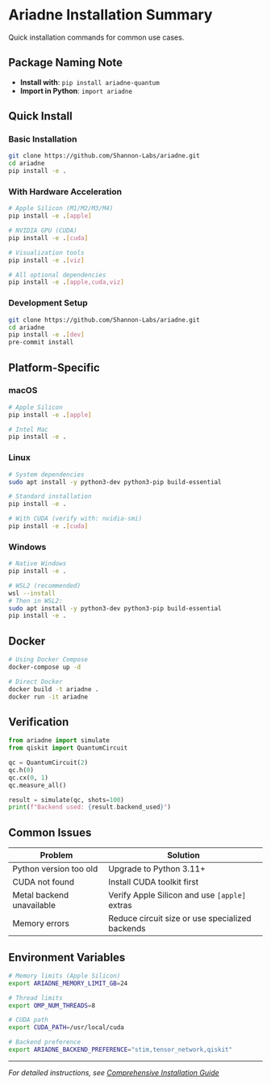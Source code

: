 # Ariadne Installation Summary

Quick installation commands for common use cases.

## Package Naming Note
- **Install with**: `pip install ariadne-quantum`
- **Import in Python**: `import ariadne`

## Quick Install

### Basic Installation
```bash
git clone https://github.com/Shannon-Labs/ariadne.git
cd ariadne
pip install -e .
```

### With Hardware Acceleration
```bash
# Apple Silicon (M1/M2/M3/M4)
pip install -e .[apple]

# NVIDIA GPU (CUDA)
pip install -e .[cuda]

# Visualization tools
pip install -e .[viz]

# All optional dependencies
pip install -e .[apple,cuda,viz]
```

### Development Setup
```bash
git clone https://github.com/Shannon-Labs/ariadne.git
cd ariadne
pip install -e .[dev]
pre-commit install
```

## Platform-Specific

### macOS
```bash
# Apple Silicon
pip install -e .[apple]

# Intel Mac
pip install -e .
```

### Linux
```bash
# System dependencies
sudo apt install -y python3-dev python3-pip build-essential

# Standard installation
pip install -e .

# With CUDA (verify with: nvidia-smi)
pip install -e .[cuda]
```

### Windows
```bash
# Native Windows
pip install -e .

# WSL2 (recommended)
wsl --install
# Then in WSL2:
sudo apt install -y python3-dev python3-pip build-essential
pip install -e .
```

## Docker
```bash
# Using Docker Compose
docker-compose up -d

# Direct Docker
docker build -t ariadne .
docker run -it ariadne
```

## Verification
```python
from ariadne import simulate
from qiskit import QuantumCircuit

qc = QuantumCircuit(2)
qc.h(0)
qc.cx(0, 1)
qc.measure_all()

result = simulate(qc, shots=100)
print(f"Backend used: {result.backend_used}")
```

## Common Issues

| Problem | Solution |
|---------|----------|
| Python version too old | Upgrade to Python 3.11+ |
| CUDA not found | Install CUDA toolkit first |
| Metal backend unavailable | Verify Apple Silicon and use `[apple]` extras |
| Memory errors | Reduce circuit size or use specialized backends |

## Environment Variables
```bash
# Memory limits (Apple Silicon)
export ARIADNE_MEMORY_LIMIT_GB=24

# Thread limits
export OMP_NUM_THREADS=8

# CUDA path
export CUDA_PATH=/usr/local/cuda

# Backend preference
export ARIADNE_BACKEND_PREFERENCE="stim,tensor_network,qiskit"
```

---

*For detailed instructions, see [Comprehensive Installation Guide](comprehensive_installation.md)*
